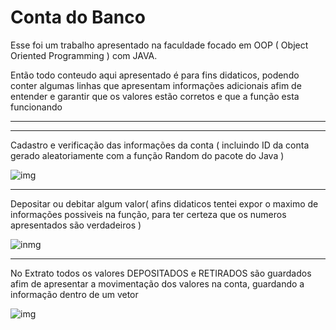 # Conta do Banco

Esse foi um trabalho apresentado na faculdade focado em OOP ( Object Oriented Programming ) com JAVA.

Então todo conteudo aqui apresentado é para fins didaticos, podendo conter algumas linhas que apresentam informações adicionais afim de entender e garantir que os valores estão corretos e que a função esta funcionando

---
---

Cadastro e verificação das informações da conta ( incluindo ID da conta gerado aleatoriamente com a função Random do pacote do Java )

![img](https://uploaddeimagens.com.br/images/004/324/640/full/f1.PNG?1675280537)

----

Depositar ou debitar algum valor( afins didaticos tentei expor o maximo de informações possiveis na função, para ter certeza que os numeros apresentados são verdadeiros )


![inmg](https://uploaddeimagens.com.br/images/004/324/704/full/f2.PNG?1675281145)


----

No Extrato todos os valores DEPOSITADOS e RETIRADOS são guardados afim de apresentar a movimentação dos valores na conta, guardando a informação dentro de um vetor

![img](https://uploaddeimagens.com.br/images/004/324/743/full/f3.PNG?1675281579)
